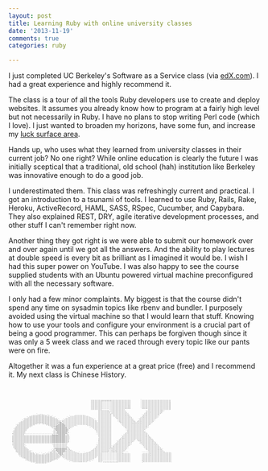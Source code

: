 ```yaml
---
layout: post
title: Learning Ruby with online university classes
date: '2013-11-19'
comments: true
categories: ruby

---
```


I just completed UC Berkeley's Software as a Service class (via
[edX.com](http://edx.com)).  I had a great experience and highly recommend
it.  

The class is a tour of all the tools Ruby developers use to create and
deploy websites.  It assumes you already know how to program at a fairly high
level but not necessarily in Ruby.  I have no plans to stop writing Perl code
(which I love).  I just wanted to broaden my horizons, have some fun, and
increase my [luck surface area](http://www.codusoperandi.com/posts/increasing-your-luck-surface-area). 

Hands up, who uses what they learned from university classes in their current
job?  No one right?  While online education is clearly the future I was
initially sceptical that a traditional, old school (hah) institution like
Berkeley was innovative enough to do a good job.  

I underestimated them.  This class was refreshingly current and practical.  I
got an introduction to a tsunami of tools. I learned to use Ruby, Rails, Rake,
Heroku, ActiveRecord, HAML, SASS, RSpec, Cucumber, and Capybara.  They also
explained REST, DRY, agile iterative development processes, and other stuff I
can't remember right now.

Another thing they got right is we were able to submit our homework over and
over again until we got all the answers.  And the ability to play
lectures at double speed is every bit as brilliant as I imagined it would be.
I wish I had this super power on YouTube.  I was also happy to see the course
supplied students with an Ubuntu powered virtual machine preconfigured with all
the necessary software.

I only had a few minor complaints.  My biggest is that the course didn't spend
any time on sysadmin topics like rbenv and bundler.  I purposely avoided using
the virtual machine so that I would learn that stuff.  Knowing how to use your
tools and configure your environment is a crucial part of being a good
programmer.  This can perhaps be forgiven though since it was only a 5 week
class and we raced through every topic like our pants were on fire.

Altogether it was a fun experience at a great price (free) and I recommend it.
My next class is Chinese History.

<pre style="font: 4px/2px monospace; color: #333; background: transparent; border: 0px; border-radius: 0; box-shadow: 0 0 0 0;">
                                                                                                                                         
                                                                                                                                         
                                                                                                                                         
                                                                                                                                         
                                                                                                                                         
                                                                                                                                         
                                                                                                                                         
                                                                                                                                         
                                                                                                                                         
                                                                                                                                         
                                                                                                                                         
                                                                                                                                         
                                                                                                                                         
                                                                                                                                         
                                                                    ::::::::;;;;;;;;;::::::::::::::::        `::::::::::::::::::::::::   
                                                                    ::::::::;''''''''::::::::::::::::        `:::::::::::::::::::::::;   
                                                                    ::::::::;''''''''::::::::::::::::        `:::::::::::::::::::::::;   
                                                                    ::::::::;''''''''::::::::::::::::        `:::::::::::::::::::::::;   
                                                                    ::::::::;''''''''::::::::::::::;:        `:::::::::::::::::::::::;   
                                                                    ::::::::;''''''''::::::::::::::;:        `:::::::::::::::::::::::;   
                                                                    ::::::::;''''''''::::::::::::::;:        `:::::::::::::::::::::::;   
                                                                    ::::::::;''''''''::::::::::::::::        `:::::::::::::::::::::::;   
                                                                    ::::::::;''''''''::::::::::::::::        `:::::::::::::::::::::::;   
                                                                    ::::::::;'''''''':::::::::::`````         `````:::::::::::;:::::::   
                                                                          ::::::::;'':::::::::::.                 ,:::::::::::::.        
                                                                          :::::::::;'::::::::::::                `:::;::::::::;:         
                                                                          ::::::::::':::::::::::::               ;::::::::::::;          
                                                                          ::::::::::,::::::::::::::             :::::::::::;::           
                       `,,::,.                                            :::::::::::`:;::::::::;:;.           ,:;:::::::::::`           
                   ,;;;;;;;;;;;;':                    .::::::::.          ::::::::::: ,:::::::::::::          `:::::::::::::.            
                 ;;;;;;;;;;;;;;;;;;;`             `:::::::::::::::.       :::::::::::  :::::::::::::;         :;:::::::::::,             
               ';;;;;;;;;;;;;;;;;;;;;;`         `:::::::::::::::::::.     :::::::::::   :;::::::::::::       :::::::::::::;              
             :;;;;;;;;;;;;;;;;;;;;;;;;;;       :::::::::::::::::::::::    :::::::::::    :::::::::::::.     ::::::::::::::               
            ';;;;;;;;;;;;;;;;;;;;;;;;;;;;`   `:::::::::::::::::::::::::`  :::::::::::    `::::::::::::;    `:::::::::::::                
           ';;;;;;;;;;;;;;;;;;;;;;;;;;;;;;, ::::::::::::::::::::::::::::. :::::::::::     ,;;::::::::::;   ;:;:::::::::;.                
          ;;;;;;;;;;;;;;;;;;;;;;;;;;;;;;;;;':::::::::::::::::::::::::::::`:::::::::::      ;;;::::::::::: ::::::::::::::                 
         ;;;;;;;;;;;;;;;;;;;;;;;;;;;;;;;;;++'::::::::::::::::::::::::::::::::::::::::       ;:::::::::;;:;:;:;:::::::::                  
        ';;;;;;;;;;;;;;;';'';;;;;;;;;;;;;'+++;:::::::::::::::::::::::::::::::::::::::        ::::::::::::::::::::::::;                   
       ;;;;;;;;;;;;;;;`       `;;;;;;;;;'+++++:::::::::::::::::::::::::::::::::::::::        .:::::::::::::::::::::::                    
      `;;;;;;;;;;;;;             :;;;;;;+++++++:::::::::.       `::::::::::::::::::::         :::::::::::::::::::;::`                    
      ;;;;;;;;;;;;.                ;;;;++++++++;::::::             ,:::::::::::::::::          ::::::::::::::::::::,                     
     ,;;;;;;;;;;;                   ;''+++++++++::::.                ::::::::::::::::           :::::::::::::::::::                      
     ;;;;;;;;;;;                     ;++++++++++:::`                  :::::::::::::::           `:::::::::::::::::                       
    `;;;;;;;;;;                       +++++++++++:`                    ::::::::::::::            .;::::::::::::::                        
    ;;;;;;;;;;:                      ::++++++++++.                      :::::::::::::             ;:::::::::::::`                        
    ;;;;;;;;;;                       ::'+++++++++`                      ,::::::::::::            `;:::::::::::::;                        
   `;;;;;;;;;,                      `:::++++++++;:                       ::::::::::::            :;:::::::::::::::                       
   :;;;;;;;;;                       ,:::++++++++;'                       ,:::::::::::           :::::::::::::::::::                      
   ';;;;;;;;;```````````````````````;;:;;++++++';;                        :::::::::::          ::::::::::::::::::::.                     
   ;;;;;;;;;;;;;;;;;;;;;;;;;;;;;;;;;+++++++++++;;;                        :::::::::::         ,::::::::::::::::::;::                     
   ;;;;;;;;;;;;;;;;;;;;;;;;;;;;;;;;;+++++++++++;;;                        :::::::::::        `::::::::::::::::::::::;                    
   ;;;;;;;;;;;;;;;;;;;;;;;;;;;;;;;;;+++++++++++;;;`                       ,::::::::::        :;;:::::::::::::::::::::;                   
   ;;;;;;;;;;;;;;;;;;;;;;;;;;;;;;;;;+++++++++++;;;`                       ,::::::::::       ;::::::::::::::::::::::::;,                  
   ;;;;;;;;;;;;;;;;;;;;;;;;;;;;;;;;;+++++++++++;;;`                       ,::::::::::      :::::::::::::: ;;;;:::::::::.                 
   ;;;;;;;;;;;;;;;;;;;;;;;;;;;;;;;;;+++++++++++;;;                        :::::::::::     ,::::::::::::;   ;:::::::::::;                 
   ;;;;;;;;;;;;;;;;;;;;;;;;;;;;;;;;;+++++++++++;;;                        :::::::::::    `:::::::::;:::    `:;:::::::::::                
   ';;;;;;;;;;;;;;;;;;;;;;;;;;;;;;;;+++++++++++;;'                        :::::::::::    :::::::::::::`     ,:::::::::::::               
   ;;;;;;;;;;                       :::::::::::.                         `:::::::::::   ::;::::::::::,       :::::::::::;:,              
   ,;;;;;;;;;.                      .:::::::::::                         ::::::::::::  ::::::::::::;;         :;:::::::::::.             
    ;;;;;;;;;'                       :::::::::::`                       `:::::::::::: ,:::::::::::::           :::::::::::::             
    ;;;;;;;;;;`                      ::::::::::::                       :::::::::::::`:::::::::::::            .:::::::::::::            
    :;;;;;;;;;;                      .::::::::::::                     ,:::::::::::::;::::::::::::.             ::;:::::::::::           
     ;;;;;;;;;;;                     ,++++++++++':,                   .:::::::::::::':::::::::::;:               ;:::::::::;:;,          
     ';;;;;;;;;;:                   `;'+++++++++:::,                 ,:::::::::::::'';::;:::::::;                 :::::::::::::`         
      ;;;;;;;;;;;;                 `;;;++++++++;:::::               ::::::::::::::;'':::::::::::                  `:::::::::::::         
      :;;;;;;;;;;;'`              ,;';;'+++++++::::::::           ,:::::::::::::::'''::::::::::`                   ,::::::::::::;        
       ';;;;;;;;;;;;;           .';;;;;;'++++':::::::::::,`   `,::::::::::::;''''''''''''';:::,````           ``````:;::::::::::::::::.  
        ;;;;;;;;;;;;;;';.` `.:';;;;;;;;;;++++'::::::::::::::::::::::::::::::;''''''''''''';:::::::::.         ,:::::::::::::::::::::::.  
        .;;;;;;;;;;;;;;;;;;;;;;;;;;;;;;;;;+++:::::::::::::::::::::::::::::::;''''''''''''';:::::::::.         ,::::::;::::::::::::::::.  
         ,;;;;;;;;;;;;;;;;;;;;;;;;;;;;;;;;;+::::::::::::::::::::::::::::::::;''''''''''''';:::::::::.         ,:::::::::::::::::::::::.  
          :;;;;;;;;;;;;;;;;;;;;;;;;;;;;;;;; ::::::::::::::::::::::::::::; ::;''''''''''''';:::::::::.         ,:::::::::::::::::::::::.  
           .;;;;;;;;;;;;;;;;;;;;;;;;;;;;;;   :::::::::::::::::::::::::::  ::;''''''''''''';:::::::::.         ,:::::::::::::::::::::::.  
             ';;;;;;;;;;;;;;;;;;;;;;;;;;,     .::::::::::::::::::::::::   ::;''''''''''''';:::::::::.         ,:::::::::::::::::::::::.  
              ,;;;;;;;;;;;;;;;;;;;;;;;'         :::::::::::::::::::::,    ::;''''''''''''';:::::::::.         ,:::::::::::::::::::::::.  
                :;;;;;;;;;;;;;;;;;;;'             ,::::::::::::::::,      ::;''''''''''''';:::::::::.         :;::::::::::::::::::::::.  
                  .;;;;;;;;;;;;;;;:                 `::::::::::::`        ::;';;;;;;;;;;;;;:::::::::.         ,:::::::::::::::::::::::.  
                      ,;;;;;;;;.                          ```                                                                            
                                                                                                                                         
                                                                                                                                         
                                                                                                                                         
                                                                                                                                         
                                                                                                                                         
                                                                                                                                         
                                                                                                                                         
                                                                                                                                         
                                                                                                                                         
                                                                                                                                         
                                                                                                                                         
                                                                                                                                         
                                                                                                                                         
</pre>


